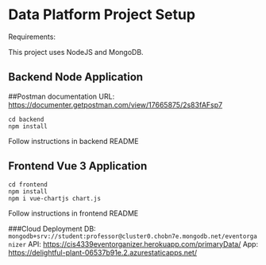 # Data Platform Project Setup

Requirements:

This project uses NodeJS and MongoDB.

## Backend Node Application
##Postman documentation URL: https://documenter.getpostman.com/view/17665875/2s83fAFsp7
```
cd backend
npm install
```
Follow instructions in backend README

## Frontend Vue 3 Application
```
cd frontend
npm install
npm i vue-chartjs chart.js
```
Follow instructions in frontend README

###Cloud Deployment
DB: `mongodb+srv://student:professor@cluster0.chobn7e.mongodb.net/eventorganizer`
API: <https://cis4339eventorganizer.herokuapp.com/primaryData/>
App: <https://delightful-plant-06537b91e.2.azurestaticapps.net/>